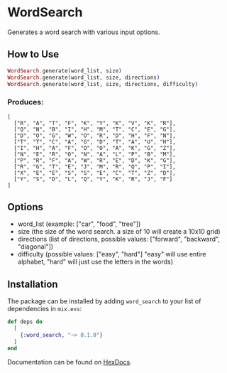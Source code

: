 # WordSearch

Generates a word search with various input options.

## How to Use

```elixir
WordSearch.generate(word_list, size)
WordSearch.generate(word_list, size, directions)
WordSearch.generate(word_list, size, directions, difficulty)
```

### Produces:
```
[
  ["R", "A", "T", "F", "K", "Y", "K", "V", "K", "R"],
  ["Q", "N", "B", "I", "H", "M", "T", "C", "E", "G"],
  ["D", "O", "G", "W", "O", "R", "D", "H", "F", "N"],
  ["T", "T", "C", "A", "G", "D", "T", "A", "U", "H"], 
  ["I", "H", "A", "F", "O", "O", "A", "K", "G", "Z"],
  ["N", "E", "R", "O", "N", "A", "L", "P", "B", "M"],
  ["P", "R", "F", "A", "W", "R", "E", "D", "K", "G"],
  ["R", "G", "T", "E", "J", "M", "R", "Q", "P", "I"],
  ["X", "E", "E", "S", "S", "E", "C", "T", "Z", "D"],
  ["Y", "S", "D", "L", "Q", "Y", "K", "R", "J", "F"]
]
```

## Options
- word_list (example: ["car", "food", "tree"])
- size (the size of the word search. a size of 10 will create a 10x10 grid)
- directions (list of directions, possible values: ["forward", "backward", "diagonal"])
- difficulty (possible values: ["easy", "hard"] "easy" will use entire alphabet, "hard" will just use the letters in the words)


## Installation

The package can be installed by adding `word_search` to your list of dependencies in `mix.exs`:

```elixir
def deps do
  [
    {:word_search, "~> 0.1.0"}
  ]
end
```

Documentation can be found on [HexDocs](https://hexdocs.pm/word_search/0.1.0).

